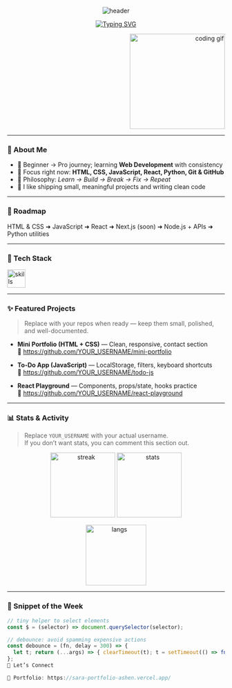 <!--
  🔥 Premium GitHub Profile README by ChatGPT
  Tip: Replace YOUR_USERNAME and your links. Everything else is plug-n-play.
-->

<!-- ====== TOP BANNER ====== -->
<p align="center">
  <img src="https://capsule-render.vercel.app/api?type=waving&color=0:7F7FD5,50:86A8E7,100:91EAE4&height=140&section=header&text=Welcome%20to%20my%20GitHub!&fontAlign=50&fontColor=ffffff&fontSize=30&animation=fadeIn" alt="header" />
</p>

<!-- ====== INTRO ====== -->
<div align="center">

[![Typing SVG](https://readme-typing-svg.demolab.com?font=Inter&pause=1200&color=86A8E7&center=true&vCenter=true&width=700&lines=Web+Developer+in+progress+%F0%9F%9A%80;I+love+building+clean+UIs+and+learning+every+day;HTML+%E2%80%A2+CSS+%E2%80%A2+JavaScript+%E2%80%A2+React+%E2%80%A2+Python+%E2%80%A2+Git%2FGitHub)](https://git.io/typing-svg)

</div>

<!-- Cute-but-professional coding GIF on the side -->
<p align="right">
  <img src="https://media.giphy.com/media/v1.Y2lkPTc5MGI3NjExczJmZ3J4OWdyc2p3bGdxeTF2NnJ3dWE0bGx6cHNhbWQ5eG1jZXRqMyZlcD12MV9naWZzX3NlYXJjaCZjdD1n/qgQUggAC3Pfv687qPC/giphy.gif" width="220" alt="coding gif"/>
</p>

---

### 👋 About Me
- 🚀 Beginner → Pro journey; learning **Web Development** with consistency  
- 🎯 Focus right now: **HTML, CSS, JavaScript, React, Python, Git & GitHub**  
- 🧠 Philosophy: *Learn → Build → Break → Fix → Repeat*  
- 📝 I like shipping small, meaningful projects and writing clean code

---

### 🧭 Roadmap
HTML & CSS ➜ JavaScript ➜ React ➜ Next.js (soon) ➜ Node.js + APIs ➜ Python utilities

---

### 🧰 Tech Stack
<p align="left">
  <img src="https://skillicons.dev/icons?i=html,css,js,react,python,git,github&perline=8" height="42" alt="skills" />
</p>

---

### ✨ Featured Projects
> Replace with your repos when ready — keep them small, polished, and well-documented.

- **Mini Portfolio (HTML + CSS)** — Clean, responsive, contact section  
  🔗 https://github.com/YOUR_USERNAME/mini-portfolio

- **To-Do App (JavaScript)** — LocalStorage, filters, keyboard shortcuts  
  🔗 https://github.com/YOUR_USERNAME/todo-js

- **React Playground** — Components, props/state, hooks practice  
  🔗 https://github.com/YOUR_USERNAME/react-playground

---

### 📊 Stats & Activity
> Replace `YOUR_USERNAME` with your actual username.  
> If you don’t want stats, you can comment this section out.

<p align="center">
  <img src="https://github-readme-streak-stats.herokuapp.com/?user=YOUR_USERNAME&theme=tokyonight&hide_border=true" height="150" alt="streak"/>
  <img src="https://github-readme-stats.vercel.app/api?username=YOUR_USERNAME&show_icons=true&theme=tokyonight&hide_border=true" height="150" alt="stats"/>
</p>

<p align="center">
  <img src="https://github-readme-stats.vercel.app/api/top-langs/?username=YOUR_USERNAME&layout=compact&theme=tokyonight&hide_border=true" height="140" alt="langs"/>
</p>

---

### 🧩 Snippet of the Week
```js
// tiny helper to select elements
const $ = (selector) => document.querySelector(selector);

// debounce: avoid spamming expensive actions
const debounce = (fn, delay = 300) => {
  let t; return (...args) => { clearTimeout(t); t = setTimeout(() => fn(...args), delay); };
};
🤝 Let’s Connect

🧭 Portfolio: https://sara-portfolio-ashen.vercel.app/
